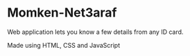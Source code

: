 # Momken-Net3araf
Web application lets you know a few details from any ID card.

Made using HTML, CSS and JavaScript
